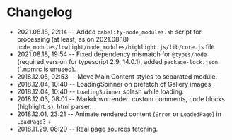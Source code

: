 # Changelog

- 2021.08.18, 22:14 -- Added `babelify-node_modules.sh` script for processing (at least, as on 2021.08.18) `node_modules/lowlight/node_modules/highlight.js/lib/core.js` file
- 2021.08.18, 19:54 -- Fixed dependency mismatch for `@types/node` (required version for typescript 2.9, 14.0.1), added `package-lock.json` (`.npmrc is unused).
- 2018.12.05, 02:53 -- Move Main Content styles to separated module.
- 2018.12.04, 10:40 -- LoadingSpinner on prefetch of Gallery images
- 2018.12.04, 10:40 -- `LoadingSpinner` splash while loading.
- 2018.12.03, 08:01 -- Markdown render: custom comments, code blocks (highlight.js), html parser.
- 2018.12.01, 23:21 -- Animate rendered content (`Error` or `LoadedPage`) in `LoadPage`? +
- 2018.11.29, 08:29 -- Real page sources fetching.

<!--
@changed 2021.08.18, 22:15
-->
